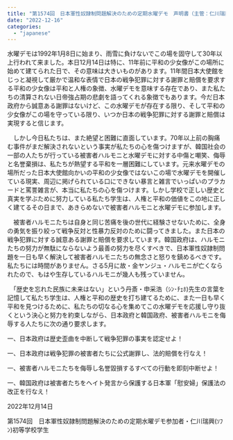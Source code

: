 ```yaml
---
title: "第1574回　日本軍性奴隷制問題解決のための定期水曜デモ　声明書（主管：仁川瑞興(ｿﾌﾝ)初等学校学生）"
date: "2022-12-16"
categories: 
  - "japanese"
---
```


水曜デモは1992年1月8日に始まり、雨雪に負けないでこの場を固守して30年以上行われて来ました。本日12月14日は特に、11年前に平和の少女像がこの場所に始めて建てられた日で、その意味は大きいものがあります。11年間日本大使館をじっと凝視して厳かで温和な表情で日本の戦争犯罪に対する謝罪と賠償を要求する平和の少女像は平和と人権の象徴、水曜デモを意味する存在であり、また私たちの清算されない日帝強占期の悲劇を語ってくれる象徴でもあります。今だ日本政府から誠意ある謝罪はないけど、この水曜デモが存在する限り、そして平和の少女像がこの場を守っている限り、いつか日本の戦争犯罪に対する謝罪と賠償は実現すると信じます。

　しかし今日私たちは、また絶望と困難に直面しています。70年以上前の胸痛む事件がまだ解決されないという事実が私たちの心を傷つけますが、韓国社会の一部の人たちが行っている被害者ハルモニと水曜デモに対する中傷と嘲笑、侮辱と名誉棄損は、私たちが熱望する平和を一層困難にしています。元来水曜デモの場所だった日本大使館向かいの平和の少女像ではないこの場で水曜デモを開催している現実、周辺に掲げられている口にできない暴言と雑言でいっぱいのプラカードと罵詈雑言が、本当に私たちの心を傷つけます。しかし学校で正しい歴史と真実を学ぶために努力している私たち学生は、人権と平和の価値をこの地に正しく建てるその日まで、あきらめないで被害者ハルモニと水曜デモに参加します。

　被害者ハルモニたちは自身と同じ苦痛を後の世代に経験させないために、全身の勇気を振り絞って戦争反対と性暴力反対のために闘ってきました。また日本の戦争犯罪に対する誠意ある謝罪と賠償を要求しています。韓国政府は、ハルモニたちの努力が無駄にならないよう最善の努力を尽くすべきで、日本軍性奴隷制問題を一日も早く解決して被害者ハルモニたちの無念さと怒りを鎮めるべきです。私たちには時間がありません。さる5月に故・金ヤンジュ・ハルモニが亡くなられたので、もはや生存しているハルモニが幾人も残っていません。

　「歴史を忘れた民族に未来はない」という丹斎・申采浩（ｼﾝ･ﾁｪﾎ)先生の言葉を記憶して私たち学生は、人権と平和の歴史を打ち建てるために、また一日も早く平和を見つけるために、私たちの切なる心を集めてこの水曜デモを応援し守り抜くという決心と努力を約束しながら、日本政府と韓国政府、被害者ハルモニを侮辱する人たちに次の通り要求します。

一、日本政府は歴史歪曲を中断して戦争犯罪の事実を認定せよ！

一、日本政府は戦争犯罪の被害者たちに公式謝罪し、法的賠償を行なえ！

一、被害者ハルモニたちを侮辱し名誉毀損するすべての行動を即刻中断せよ！

一、韓国政府は被害者たちをヘイト発言から保護する日本軍「慰安婦」保護法の改正を行なえ！

2022年12月14日

第1574回　日本軍性奴隷制問題解決のための定期水曜デモ参加者・仁川瑞興(ｿﾌﾝ)初等学校学生
